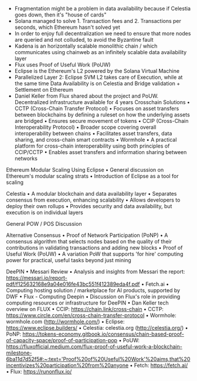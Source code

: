 - Fragmentation might be a problem in data availability because if Celestia goes down, then it's "house of cards"
- Solana managed to solve 1. Transaction fees and 2. Transactions per seconds, which Ethereum hasn't solved yet
- In order to enjoy full decentralization we need to ensure that more nodes are queried and not colluded, to avoid the Byzantine fault
- Kadena is an horizontally scalable monolithic chain / which communicates using chainweb as an infinitely scalable data availability layer 
- Flux uses Proof of Useful Work (PoUW)
- Eclipse is the Ethereum's L2 powered by the Solana Virtual Machine
- Parallelized Layer 2: Eclipse SVM L2 takes care of Execution, while at the same time Data Availability is on Celestia and Bridge validation + Settlement on Ethereum
- Daniel Keller from Flux shared about the project and PoUW. Decentralized infrastructure available for 4 years
Crosschain Solutions
 • CCTP (Cross-Chain Transfer Protocol)
 • Focuses on asset transfers between blockchains by defining a ruleset on how the underlying assets are bridged
 • Ensures secure movement of tokens
 • CCIP (Cross-Chain Interoperability Protocol)
 • Broader scope covering overall interoperability between chains
 • Facilitates asset transfers, data sharing, and cross-chain smart contracts
 • Wormhole
 • A practical platform for cross-chain interoperability using both principles of CCIP/CCTP
 • Enables asset transfers and information sharing between networks


Ethereum Modular Scaling Using Eclipse
 • General discussion on Ethereum's modular scaling strats
 • Introduction of Eclipse as a tool for scaling

Celestia
 • A modular blockchain and data availability layer
 • Separates consensus from execution, enhancing scalability
 • Allows developers to deploy their own rollups
 • Provides security and data availability, but execution is on individual layers

General POW / POS Discussion


Alternative Consensus
 • Proof of Network Participation (PoNP)
 • A consensus algorithm that selects nodes based on the quality of their contributions in validating transactions and adding new blocks
 • Proof of Useful Work (PoUW)
 • A variation PoW that supports 'for hire' computing power for practical, useful tasks beyond just mining

DeePIN
 • Messari Review
 • Analysis and insights from Messari the report: https://messari.io/report-pdf/f125632168e9a04e016fe43bc551f412389eda4f.pdf
 • Fetch.ai
 • Computing hosting solution / marketplace for AI products, supported by DWF
 • Flux - Computing Deepin
 • Discussion on Flux's role in providing computing resources or infrastructure for DeePIN
 • Dan Keller tech overview on FLUX
• CCIP: https://chain.link/cross-chain
 • CCTP: https://www.circle.com/en/cross-chain-transfer-protocol
 • Wormhole: wormhole.com (http://wormhole.com/)
 • Eclipse: https://www.eclipse.builders/
 • Celestia: celestia.org (http://celestia.org/)
 • PoNP: https://tokens-economy.gitbook.io/consensus/chain-based-proof-of-capacity-space/proof-of-participation-pop
 • PoUW: https://fluxofficial.medium.com/flux-proof-of-useful-work-a-blockchain-milestone-6ba11d7d52f5#:~:text='Proof%20of%20Useful%20Work'%20aims,that%20incentivizes%20participation%20from%20anyone
 • Fetch: https://fetch.ai/
 • Flux: https://runonflux.io/
